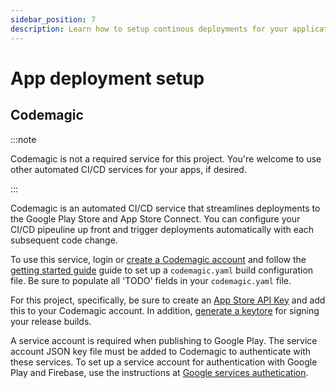 ```yaml
---
sidebar_position: 7
description: Learn how to setup continous deployments for your application.
---
```


# App deployment setup

## Codemagic

:::note

Codemagic is not a required service for this project. You're welcome to use other automated CI/CD services for your apps, if desired.

:::

Codemagic is an automated CI/CD service that streamlines deployments to the Google Play Store and App Store Connect. You can configure your CI/CD pipeuline up front and trigger deployments automatically with each subsequent code change.

To use this service, login or [create a Codemagic account](https://codemagic.io/signup?campaign=flutter-ci-header_sign_up_btn) and follow the [getting started guide](https://docs.codemagic.io/yaml-basic-configuration/yaml-getting-started/) guide to set up a `codemagic.yaml` build configuration file. Be sure to populate all 'TODO' fields in your `codemagic.yaml` file.

For this project, specifically, be sure to create an [App Store API Key](https://docs.codemagic.io/yaml-code-signing/signing-ios/#creating-the-app-store-connect-api-key) and add this to your Codemagic account. In addition, [generate a keytore](https://docs.codemagic.io/yaml-code-signing/signing-android/#generating-a-keystore) for signing your release builds.

A service account is required when publishing to Google Play. The service account JSON key file must be added to Codemagic to authenticate with these services. To set up a service account for authentication with Google Play and Firebase, use the instructions at [Google services authetication](https://docs.codemagic.io/knowledge-base/google-services-authentication/).
